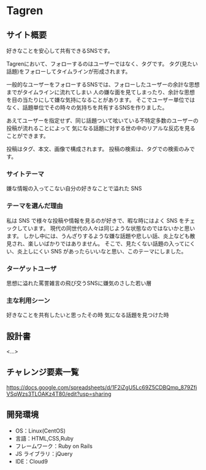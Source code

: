 # Tagren

## サイト概要

好きなことを安心して共有できるSNSです。

Tagrenにおいて、フォローするのはユーザーではなく、タグです。
タグ(見たい話題)をフォローしてタイムラインが形成されます。

一般的なユーザーをフォローするSNSでは、フォローしたユーザーの余計な思想までがタイムラインに流れてしまい
人の嫌な面を見てしまったり、余計な思想を目の当たりにして嫌な気持になることがあります。
そこでユーザー単位ではなく、話題単位でその時々の気持ちを共有するSNSを作りました。

あえてユーザーを指定せず、同じ話題ついて呟いている不特定多数のユーザーの投稿が流れることによって
気になる話題に対する世の中のリアルな反応を見ることができます。

投稿はタグ、本文、画像で構成されます。
投稿の検索は、タグでの検索のみです。


### サイトテーマ

嫌な情報の入ってこない自分の好きなことで溢れた SNS

### テーマを選んだ理由

私は SNS で様々な投稿や情報を見るのが好きで、暇な時にはよく SNS をチェックしています。
現代の同世代の人々は同じような状態なのではないかと思います。
しかし中には、うんざりするような嫌な話題や悲しい話、炎上なども散見され、楽しいばかりではありません。
そこで、見たくない話題の入ってにくい、炎上しにくい SNS があったらいいなと思い、このテーマにしました。

### ターゲットユーザ

思想に溢れた罵詈雑言の飛び交うSNSに嫌気のさした若い層

### 主な利用シーン

好きなことを共有したいと思ったその時
気になる話題を見つけた時


## 設計書

<...>

## チャレンジ要素一覧

https://docs.google.com/spreadsheets/d/1F2iZgU5Lc69Z5CDBQmp_879ZfiVSqWzs3TLOAKz4T80/edit?usp=sharing

## 開発環境

- OS：Linux(CentOS)
- 言語：HTML,CSS,Ruby
- フレームワーク：Ruby on Rails
- JS ライブラリ：jQuery
- IDE：Cloud9
